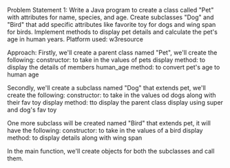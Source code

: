 Problem Statement 1: Write a Java program to create a class called "Pet" with attributes for name, species, and age. Create subclasses "Dog" and "Bird" that add specific attributes like favorite toy for dogs and wing span for birds. Implement methods to display pet details and calculate the pet's age in human years.
Platform used: w3resource

Approach: Firstly, we'll create a parent class named "Pet", we'll create the following: 
constructor: to take in the values of pets 
display method: to display the details of members 
human_age method: to convert pet's age to human age

Secondly, we'll create a subclass named "Dog" that extends pet, we'll create the following: 
constructor: to take in the values od dogs along with their fav toy
display method: tto display the parent class display using super and dog's fav toy

One more subclass will be created named "Bird" that extends pet, it will have the following:
constructor: to take in the values of a bird
display method: to display details along with wing span

In the main function, we'll create objects for both the subclasses and call them.
